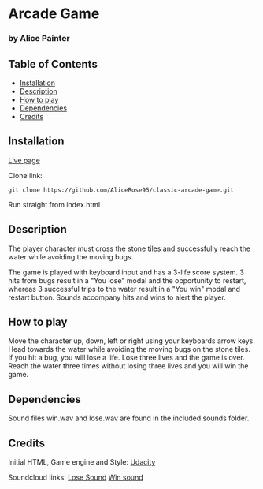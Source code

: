 # Arcade Game
### by Alice Painter

## Table of Contents

* [Installation](#installation)
* [Description](#description)
* [How to play](#howtoplay)
* [Dependencies](#dependencies)
* [Credits](#credits)

## Installation

[Live page](https://alicerose95.github.io/classic-arcade-game/)

Clone link:

`git clone https://github.com/AliceRose95/classic-arcade-game.git`

Run straight from index.html

## Description

The player character must cross the stone tiles and successfully reach the water while avoiding the moving bugs.

The game is played with keyboard input and has a 3-life score system. 3 hits from bugs result in a "You lose" modal and the opportunity to restart, whereas 3 successful trips to the water result in a "You win" modal and restart button. Sounds accompany hits and wins to alert the player.

## How to play

Move the character up, down, left or right using your keyboards arrow keys. Head towards the water while avoiding the moving bugs on the stone tiles. If you hit a bug, you will lose a life. Lose three lives and the game is over. Reach the water three times without losing three lives and you will win the game.

## Dependencies

Sound files win.wav and lose.wav are found in the included sounds folder.

## Credits

Initial HTML, Game engine and Style: [Udacity](https://github.com/udacity/fend-project-memory-game)

Soundcloud links:
[Lose Sound](https://freesound.org/people/thisusernameis/sounds/426888/)
[Win sound](https://freesound.org/people/rhodesmas/sounds/380266/)
